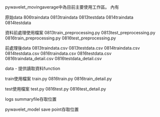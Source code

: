 pywavelet_movingaverage中為目前主要使用工作區。
內有

原始data
806traindata
0813traindata
0813testdata
0814traindata
0814testdata

資料前處理使用檔案
0813train_preprocessing.py
0813test_preprocessing.py
0816train_preprocessing.py
0816test_preprocessing.py

前處理後data
0813traindata.csv
0813testdata.csv
0814traindata.csv
0814testdata.csv
0816traindata.csv
0816testdata.csv
0816traindata_detail.csv
0816testdata_detail.csv

data - 提供讀取資料function

train使用檔案
train.py
0816train.py
0816train_detail.py

test使用檔案
test.py
0816test.py
0816test_detail.py

logs summaryfile存取位置

pywavelet_model save point存取位置
